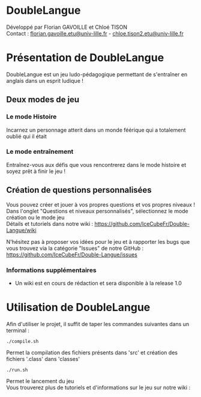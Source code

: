 DoubleLangue
===

Développé par Florian GAVOILLE et Chloé TISON  
Contact : florian.gavoille.etu@univ-lille.fr - chloe.tison2.etu@univ-lille.fr

# Présentation de DoubleLangue

DoubleLangue est un jeu ludo-pédagogique permettant de s'entraîner en anglais dans un esprit ludique !  

Deux modes de jeu
---
### Le mode Histoire
Incarnez un personnage atterit dans un monde féérique qui a totalement oublié qui il était
### Le mode entraînement
Entraînez-vous aux défis que vous rencontrerez dans le mode histoire et soyez prêt à finir le jeu !

Création de questions personnalisées
---
Vous pouvez créer et jouer à vos propres questions et vos propres niveaux !  
Dans l'onglet "Questions et niveaux personnalisés", sélectionnez le mode création ou le mode jeu  
Détails et tutoriels dans notre wiki : https://github.com/IceCubeFr/Double-Langue/wiki

N'hésitez pas à proposer vos idées pour le jeu et à rapporter les bugs que vous trouvez via la catégorie "Issues" de notre GitHub : https://github.com/IceCubeFr/Double-Langue/issues

### Informations supplémentaires
- Un wiki est en cours de rédaction et sera disponible à la release 1.0

# Utilisation de DoubleLangue

Afin d'utiliser le projet, il suffit de taper les commandes suivantes dans un terminal :

```
./compile.sh
```
Permet la compilation des fichiers présents dans 'src' et création des fichiers '.class' dans 'classes'

```
./run.sh
```
Permet le lancement du jeu  
Vous trouverez plus de tutoriels et d'informations sur le jeu sur notre wiki : 